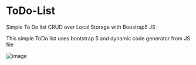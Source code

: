 # ToDo-List
Simple To Do list CRUD over Local Storage with Boostrap5 JS

This simple ToDo list uses bootstrap 5 and dynamic code generator from JS file

![image](https://user-images.githubusercontent.com/33551241/177314637-20af3b62-08fe-4506-b10b-80dc3a597ecc.png)

